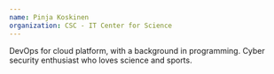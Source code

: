```yaml
---
name: Pinja Koskinen
organization: CSC - IT Center for Science
---
```


DevOps for cloud platform, with a background in programming.
Cyber security enthusiast who loves science and sports.
